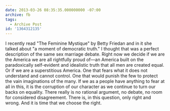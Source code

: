 ```yaml
---
date: 2013-03-26 08:35:35.000000000 -07:00
archive: fb
tags: 
  - Archive Post
id: '1364312135'
---
```


I recently read "The Feminine Mystique" by Betty Friedan and in it she talked about "a moment of democratic truth." I thought that was a perfect description of the same sex marriage debate. Right now we decide if we are the America we are all rightfully proud of—an America built on the paradoxically self-evident and idealistic truth that all men are created equal. Or if we are a superstitious America. One that fears what it does not understand and cannot control. One that would punish the few to protect the vain imaginations of the many. If we as a people have anything to fear at all in this, it is the corruption of our character as we continue to turn our backs on equality. There really is no rational argument, no debate, no room for considered disagreement. There is, in this question, only right and wrong. And it is time that we choose the right.
